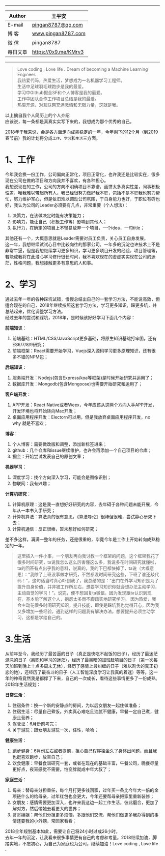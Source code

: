 ****
|Author|王平安|
|---|---
|E-mail|pingan8787@qq.com
|博  客|www.pingan8787.com
|微  信|pingan8787
|每日文章|https://0x9.me/KMrv3
****

> Love coding , Love life . Dream of becoming a Machine Learning Engineer.  
> 我热爱代码，热爱生活，梦想成为一名机器学习工程师。  
> 生活中足球羽毛球跑步是我的最爱。  
> 学习中Github掘金SF和个人博客是我的最爱。  
> 工作中团队合作工作项目总结是我的最爱。  
> 热衷开源，对互联网充满激情和无限力量，这就是我。  

以上摘自我个人简历上的个人介绍   
应该说，每一条都是真真实实写下来的，我想成为那个优秀的自己。  

2018年于我来说，会是各方面走向成熟稳定的一年，今年剩下的12个月（到2019春节前）我的计划将分成`工作`、`学习`和`生活`三方面。  

# 1、工作
今年我会换一份工作，公司偏向正常化，项目正常化，也许我还是比较实在，很多现在公司在做的项目和方向我并不喜欢，有各种担心。  
我想说现在的工作，公司的方向不明确项目不靠谱，画饼太多真实性差，同事积极性差，唯我难以带起所有人，我已经很努力做好我本职，包括不是本职我也努力帮忙，努力维护军心，但是依旧难以调动公司氛围，于自身能力也好，于职位有碍也好，我认为公司的Leader必须要有几点，非常重要（个人想法）：  

1. 决策力，在该做决定时能有决策能力；  
2. 影响力，能让自己（积极工作等）影响到其他人；  
3. 执行力，在确定的项目上不轻易放弃一个项目，一个idea，一句title；  

其他还有一个，大概意思就是Leader需要对员工负责，关心员工自身发展。  
这一年，我想继续试试心目中比较向往的那家公司，一年多的沉淀也许技术上不是非常牛逼，但是我想继续学习更多知识，学习更多项目开发的经验，项目管理等，若能成我将在此潜心学习修行很长时间，我不喜欢现在的虚虚实实现在公司的迷茫，性格问题，我想接触更多有意思的人和事。  

# 2、学习
通过去年一年的各种踩坑试错，慢慢总结出自己的一套学习方法，不能说高效，但适合现在的自己，2018年继续按照这套学习方法，学习更多知识，踩更多坑，并总结起来，优化调整学习方法。  
经过去年的尝试和踩坑，2018年，是时候该好好学习下面几个内容：  

**前端知识**：  
1. 前端基础：HTML/CSS/JavaScript更多基础，将原生知识基础打牢固，还有ES6/7/8/9研究；      
2. 前端框架：React需要开始学习，Vuejs深入源码学习更多原理知识，还有很多不错的NPM包；    

**后端知识**：   
1. 服务端开发：Nodejs(包含Express/koa等框架)是时候开始研究并运用了；    
2. 数据库开发：Mongodb(包含Mongoose)也需要开始研究和运用了；    

**客户端开发**：  
1. APP开发：React Native或者Weex，今年应该从这两个方向入手APP开发，开发环境也将开始转向Mac开发；  
2. 桌面应用程序开发：Electorn可以用，但是我放弃桌面应用程序开发，no why 就是不喜欢；  

**博客**：  
1. 个人博客：需要做改版和调整，添加新标签进来；  
2. github：几个仓库和issue继续维护，也许会再添加一个自己项目的仓库；  
3. 掘金：开始尝试发表自己的原创文章；  

**机器学习**：
1. 深度学习：找个方向深入学习，可能会是图像识别；  
2. 物联网：我有兴趣；  

**计算机研究**：  
1. 计算机原理：这是我一直想好好研究的内容，去年碍于各种问题未能开展，今年从一本书入手研究；     
2. 计算机算法：算法真的很有意思，《算法导论》很棒但很难，尝试静心研究下去；     
3. 计算机通信：反正很棒，暂未想好如何研究；     

差不多这样，满满一整年的任务，还是很重的，毕竟今年是工作上开始转向成熟稳定的一年。
> 这里插入一件小事，一个朋友再向我讨教一个框架的问题，这个框架我花了很多时间研究，ta说我怎么这么厉害懂这么多，我说多花时间研究就懂啦，ta的回答有点出乎我的意料，说真的，我的下巴都快掉了，ta说（大概意思）：“我除了上班没事做才研究，不然都没时间研究这些，下班了谁还敲代码！”，这句话当时真心吓到我了，我总结的是：“出门在外学习知识是为了提升自身价值，并非被工作所左右，想要学习知识你就会想办法主动学习，主动自觉的学习！”。说完，便不想回复ta微信，因为发现跟ta认识到现在，基本能了解这个人，抱怨太多而不脚踏实地研究学习。
因为热爱，我会主动花很多时间研究知识，提升技能，即使是踩坑我也觉得开心，因为我又多增加一些经验，遇到这样的问题我有解决办法。想要提升必须主动学习，这都是学给自己的。   

# 3.生活 
从前年至今，我经历了最苦逼的日子（真正是快吃不起饭的日子），经历了最迷茫混沌的日子（离职和学习的迷茫），经历了最黑暗的加班赶项目的日子（第一次每天加班到晚上十点多周末无休），经历了感情上最纠缠的日子（难以割舍的真正初恋的她），还经历了最奋斗的日子（人工智能深度学习让我真的着迷）等等，这一年的神奇竟然我是都撑了下来，自己的一次成长，看待这些事情更多了一份成熟。  
2018年生活规划： 

**日常生活**：
1. 住宿条件：换一个新的安静点的房间，为以后女朋友一起住做准备；  
2. 住宿生活：尽量自己煮饭，外卖真心难吃且油腻不健康，早餐一定自己煮，健康且营养；  
3. 驾驶证：6月份前考完；  
4. 关于游玩：跟女朋友游玩一次，任性，哈哈；  

**健康生活**：
1. 跑步健身：6月份左右或者提前，担心自己程序猿坐久了身体出问题，而且我也挺喜欢跑步，放空自己；  
2. 饮食健康：早餐食谱研究一套，或者在现在的基础丰富，午餐公司，晚餐尽量更好点，夜宵感觉不需要，怕变胖就成中年大叔了；  

**家庭生活**：  
1. 母亲：替母亲分担重任，每个月打更多钱回家，过年买一条比今年大一倍的金项链什么的给母亲，过年红包也会更大，今年还要帮母亲把家里重新装修；    
2. 女朋友：感情需要更加深入，也许来我这边一起工作生活，彼此磨合，更加了解对方，然后带她去看更大的世界；  
3. 哥哥姐姐：帮他们分担更多烦恼，多跟他们交流，帮他们做更多我办得到的事情还要我的小外甥，常回家看看；

2018全年规划基本如此，需要让自己将24小时过成26小时。  
去年一年的沉淀，让我看来很多事情更有自己的考虑和考量，2018继续加油，脚踏实地，不忘初心，为自己为家庭也为公司，继续加油！Love coding , Love life .  
